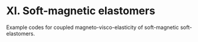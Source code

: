 # XI. Soft-magnetic elastomers

Example codes for coupled magneto-visco-elasticity of soft-magnetic soft-elastomers.

